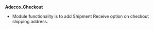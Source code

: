 **Adecco_Checkout** 
* Module functionality is to add Shipment Receive option on checkout shipping address.